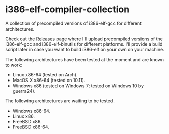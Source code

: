 # i386-elf-compiler-collection

A collection of precompiled versions of i386-elf-gcc for different architectures.

Check out the [Releases](https://github.com/danirod/i386-elf-compiler-collection/releases) page where I'll upload
precompiled versions of the i386-elf-gcc and i386-elf-binutils for different platforms. I'll provide a build
script later in case you want to build i386-elf on your own on your machine.

The following architectures have been tested at the moment and are known to work:

* Linux x86-64 (tested on Arch).
* MacOS X x86-64 (tested on 10.11).
* Windows x86 (tested on Windows 7; tested on Windows 10 by guerra24).

The following architectures are waiting to be tested.

* Windows x86-64.
* Linux x86.
* FreeBSD x86.
* FreeBSD x86-64.
